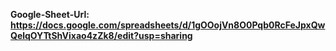 **Google-Sheet-Url: https://docs.google.com/spreadsheets/d/1gOOojVn8O0Pqb0RcFeJpxQwQelqOYTtShVixao4zZk8/edit?usp=sharing**
